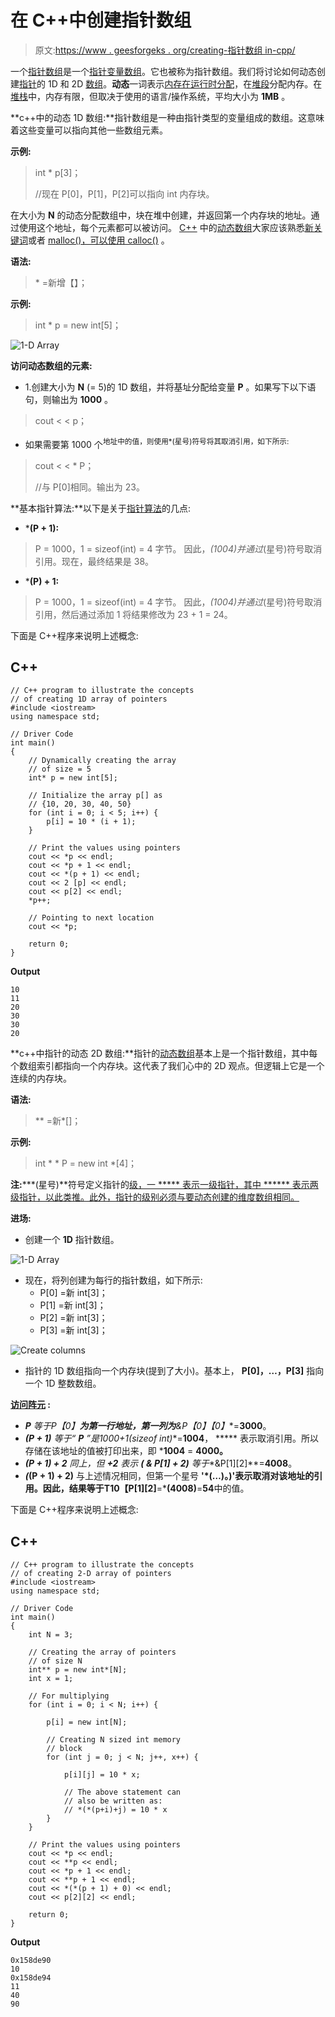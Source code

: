 # 在 C++中创建指针数组

> 原文:[https://www . geesforgeks . org/creating-指针数组 in-cpp/](https://www.geeksforgeeks.org/creating-array-of-pointers-in-cpp/)

一个[指针数组](https://www.geeksforgeeks.org/pointer-array-array-pointer/)是一个[指针变量数组](https://www.geeksforgeeks.org/pointers-c-examples/)。它也被称为指针数组。我们将讨论如何动态创建[指针](https://www.geeksforgeeks.org/pointers-in-c-and-c-set-1-introduction-arithmetic-and-array/)的 1D 和 2D [数组](https://www.geeksforgeeks.org/array-data-structure/)。**动态**一词表示[内存在运行时分配](https://www.geeksforgeeks.org/dynamic-memory-allocation-in-c-using-malloc-calloc-free-and-realloc/)，在[堆段](https://www.geeksforgeeks.org/binary-heap/)分配内存。在[堆栈](https://www.geeksforgeeks.org/stack-data-structure/)中，内存有限，但取决于使用的语言/操作系统，平均大小为 **1MB** 。

**c++中的动态 1D 数组:**指针数组是一种由指针类型的变量组成的数组。这意味着这些变量可以指向其他一些数组元素。

**示例:**

> int * p[3]；
> 
> //现在 P[0]，P[1]，P[2]可以指向 int 内存块。

在大小为 **N** 的动态分配数组中，块在堆中创建，并返回第一个内存块的地址。通过使用这个地址，每个元素都可以被访问。 [C++](https://www.geeksforgeeks.org/c-plus-plus/) 中的[动态数组](https://www.geeksforgeeks.org/how-do-dynamic-arrays-work/)大家应该熟悉[新关键词](https://www.geeksforgeeks.org/new-vs-operator-new-in-cpp/)或者 [malloc()，可以使用 calloc()](https://www.geeksforgeeks.org/difference-between-malloc-and-calloc-with-examples/) 。

**语法:**

> <datatype>* <pointer name="">=新增<datatype>【<size>】；</size></datatype></pointer></datatype>

**示例:**

> int * p = new int[5]；

![1-D Array](img/a016a6985da846d7e3a4c002738e4867.png)

**访问动态数组的元素:**

*   1.创建大小为 **N** (= 5)的 1D 数组，并将基址分配给变量 **P** 。如果写下以下语句，则输出为 **1000** 。

> cout < < p；

*   如果需要第 1000 个<sup>地址中的值，则使用*(星号)符号将其取消引用，如下所示:</sup>

> cout < < * P；
> 
> //与 P[0]相同。输出为 23。

**基本指针算法:**以下是关于[指针算法](https://www.geeksforgeeks.org/pointer-arithmetics-in-c-with-examples/)的几点:

*   ***(P + 1):**

> P = 1000，1 = sizeof(int) = 4 字节。
> 因此，*(1004)并通过*(星号)符号取消引用。现在，最终结果是 38。

*   ***(P) + 1:**

> P = 1000，1 = sizeof(int) = 4 字节。
> 因此，*(1004)并通过*(星号)符号取消引用，然后通过添加 1 将结果修改为 23 + 1 = 24。

下面是 C++程序来说明上述概念:

## C++

```
// C++ program to illustrate the concepts
// of creating 1D array of pointers
#include <iostream>
using namespace std;

// Driver Code
int main()
{
    // Dynamically creating the array
    // of size = 5
    int* p = new int[5];

    // Initialize the array p[] as
    // {10, 20, 30, 40, 50}
    for (int i = 0; i < 5; i++) {
        p[i] = 10 * (i + 1);
    }

    // Print the values using pointers
    cout << *p << endl;
    cout << *p + 1 << endl;
    cout << *(p + 1) << endl;
    cout << 2 [p] << endl;
    cout << p[2] << endl;
    *p++;

    // Pointing to next location
    cout << *p;

    return 0;
}
```

**Output**

```
10
11
20
30
30
20
```

**c++中指针的动态 2D 数组:**指针的[动态数组](https://www.geeksforgeeks.org/how-do-dynamic-arrays-work/)基本上是一个指针数组，其中每个数组索引都指向一个内存块。这代表了我们心中的 2D 观点。但逻辑上它是一个连续的内存块。

**语法:**

> <datatype>** <pointer name="">=新<datatype>*[<size>]；</size></datatype></pointer></datatype>

**示例:**

> int * * P = new int *[4]；

**注:*****(星号)**符号定义指针的[级，一 ***** 表示一级指针，其中 ****** 表示两级指针，以此类推。此外，指针的级别必须与要动态创建的维度数组相同。](https://www.geeksforgeeks.org/chain-of-pointers-in-c-with-examples/)

**进场:**

*   创建一个 **1D** 指针数组。

![1-D Array](img/475a36632903463fabb2da255f03aebd.png)

*   现在，将列创建为每行的指针数组，如下所示:
    *   P[0] =新 int[3]；
    *   P[1] =新 int[3]；
    *   P[2] =新 int[3]；
    *   P[3] =新 int[3]；

![Create columns](img/e78e4d2d883b24177e55ed5441da7c97.png)

*   指针的 1D 数组指向一个内存块(提到了大小)。基本上， **P[0]，…，P[3]** 指向一个 1D 整数数组。

**<u>访问阵元</u> :**

*   ***P** 等于**P【0】**为第一行地址，第一列为**&P【0】【0】**=**3000**。
*   ***(P + 1)** 等于“ **P** ”是**1000+1(sizeof int)**=**1004**， ***** 表示取消引用。所以存储在该地址的值被打印出来，即 ***1004** = **4000。**
*   ***(P + 1) + 2** 同上，但 **+2** 表示 **( & P[1] + 2)** 等于**&P[1][2]**=**4008**。
*   ***(*(P + 1) + 2)** 与上述情况相同，但第一个星号 **'*(…)。)'**表示取消对该地址的引用。因此，结果等于**T10【P[1][2]**=***(4008)**=**54**中的值。

下面是 C++程序来说明上述概念:

## C++

```
// C++ program to illustrate the concepts
// of creating 2-D array of pointers
#include <iostream>
using namespace std;

// Driver Code
int main()
{
    int N = 3;

    // Creating the array of pointers
    // of size N
    int** p = new int*[N];
    int x = 1;

    // For multiplying
    for (int i = 0; i < N; i++) {

        p[i] = new int[N];

        // Creating N sized int memory
        // block
        for (int j = 0; j < N; j++, x++) {

            p[i][j] = 10 * x;

            // The above statement can
            // also be written as:
            // *(*(p+i)+j) = 10 * x
        }
    }

    // Print the values using pointers
    cout << *p << endl;
    cout << **p << endl;
    cout << *p + 1 << endl;
    cout << **p + 1 << endl;
    cout << *(*(p + 1) + 0) << endl;
    cout << p[2][2] << endl;

    return 0;
}
```

**Output**

```
0x158de90
10
0x158de94
11
40
90
```